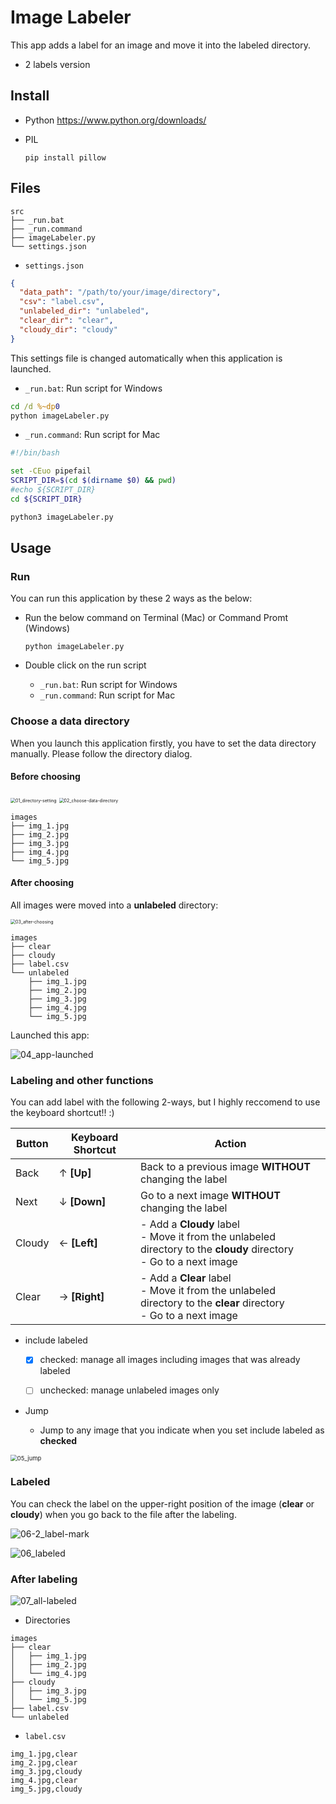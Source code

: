 # Image Labeler

This app adds a label for an image and move it into the labeled directory. 

- 2 labels version



## Install

- Python
  https://www.python.org/downloads/

- PIL
  ```
  pip install pillow
  ```



## Files

```
src
├── _run.bat
├── _run.command
├── imageLabeler.py
└── settings.json
```



- `settings.json`

```json
{
  "data_path": "/path/to/your/image/directory",
  "csv": "label.csv",
  "unlabeled_dir": "unlabeled",
  "clear_dir": "clear",
  "cloudy_dir": "cloudy"
}
```

This settings file is changed automatically when this application is launched. 



- `_run.bat`: Run script for Windows

```bat
cd /d %~dp0
python imageLabeler.py
```



- `_run.command`: Run script for Mac

```bash
#!/bin/bash

set -CEuo pipefail
SCRIPT_DIR=$(cd $(dirname $0) && pwd)
#echo ${SCRIPT_DIR}
cd ${SCRIPT_DIR}

python3 imageLabeler.py
```



## Usage

### Run

You can run this application by these 2 ways as the below: 

- Run the below command on Terminal (Mac) or Command Promt (Windows)
  ```
  python imageLabeler.py
  ```

- Double click on the run script
  - `_run.bat`: Run script for Windows
  - `_run.command`: Run script for Mac



### Choose a data directory

When you launch this application firstly, you have to set the data directory manually. 
Please follow the directory dialog. 

#### Before choosing

<img src="data/01_directory-setting.png" alt="01_directory-setting" style="zoom:50%;" />

<img src="data/02_choose-data-directory.png" alt="02_choose-data-directory" style="zoom:50%;" />

```
images
├── img_1.jpg
├── img_2.jpg
├── img_3.jpg
├── img_4.jpg
└── img_5.jpg
```



#### After choosing

All images were moved into a **unlabeled** directory: 

<img src="data/03_after-choosing.png" alt="03_after-choosing" style="zoom:50%;" />

```
images
├── clear
├── cloudy
├── label.csv
└── unlabeled
    ├── img_1.jpg
    ├── img_2.jpg
    ├── img_3.jpg
    ├── img_4.jpg
    └── img_5.jpg
```



Launched this app: 

![04_app-launched](data/04_app-launched.png)



### Labeling and other functions

You can add label with the following 2-ways, but I highly reccomend to use the keyboard shortcut!! :)

| Button | Keyboard Shortcut | Action                                                       |
| ------ | ----------------- | ------------------------------------------------------------ |
| Back   | ↑  **[Up]**       | Back to a previous image **WITHOUT** changing the label      |
| Next   | ↓  **[Down]**     | Go to a next image **WITHOUT** changing the label            |
| Cloudy | ← **[Left]**      | - Add a **Cloudy** label<br />- Move it from the unlabeled directory to the **cloudy** directory<br />- Go to a next image |
| Clear  | → **[Right]**     | - Add a **Clear** label<br />- Move it from the unlabeled directory to the **clear** directory<br />- Go to a next image |

- include labeled

  - [x] checked: manage all images including images that was already labeled

  - [ ] unchecked: manage unlabeled images only

- Jump
  - Jump to any image that you indicate when you set include labeled as **checked**

<img src="data/05_jump.png" alt="05_jump" style="zoom:67%;" />



### Labeled

You can check the label on the upper-right position of the image (**clear** or **cloudy**) when you go back to the file after the labeling. 

![06-2_label-mark](data/06-2_label-mark.png)

![06_labeled](data/06_labeled.png)



### After labeling

![07_all-labeled](data/07_all-labeled.png)



- Directories

```
images
├── clear
│   ├── img_1.jpg
│   ├── img_2.jpg
│   └── img_4.jpg
├── cloudy
│   ├── img_3.jpg
│   └── img_5.jpg
├── label.csv
└── unlabeled
```



- `label.csv`

```
img_1.jpg,clear
img_2.jpg,clear
img_3.jpg,cloudy
img_4.jpg,clear
img_5.jpg,cloudy
```



